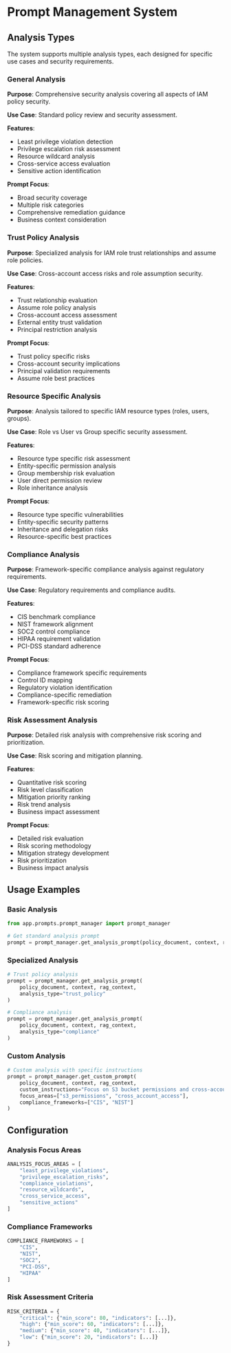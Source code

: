 # Prompt Management System

## Analysis Types

The system supports multiple analysis types, each designed for specific use cases and security requirements.

### General Analysis

**Purpose**: Comprehensive security analysis covering all aspects of IAM policy security.

**Use Case**: Standard policy review and security assessment.

**Features**:

- Least privilege violation detection
- Privilege escalation risk assessment
- Resource wildcard analysis
- Cross-service access evaluation
- Sensitive action identification

**Prompt Focus**:

- Broad security coverage
- Multiple risk categories
- Comprehensive remediation guidance
- Business context consideration

### Trust Policy Analysis

**Purpose**: Specialized analysis for IAM role trust relationships and assume role policies.

**Use Case**: Cross-account access risks and role assumption security.

**Features**:

- Trust relationship evaluation
- Assume role policy analysis
- Cross-account access assessment
- External entity trust validation
- Principal restriction analysis

**Prompt Focus**:

- Trust policy specific risks
- Cross-account security implications
- Principal validation requirements
- Assume role best practices

### Resource Specific Analysis

**Purpose**: Analysis tailored to specific IAM resource types (roles, users, groups).

**Use Case**: Role vs User vs Group specific security assessment.

**Features**:

- Resource type specific risk assessment
- Entity-specific permission analysis
- Group membership risk evaluation
- User direct permission review
- Role inheritance analysis

**Prompt Focus**:

- Resource type specific vulnerabilities
- Entity-specific security patterns
- Inheritance and delegation risks
- Resource-specific best practices

### Compliance Analysis

**Purpose**: Framework-specific compliance analysis against regulatory requirements.

**Use Case**: Regulatory requirements and compliance audits.

**Features**:

- CIS benchmark compliance
- NIST framework alignment
- SOC2 control compliance
- HIPAA requirement validation
- PCI-DSS standard adherence

**Prompt Focus**:

- Compliance framework specific requirements
- Control ID mapping
- Regulatory violation identification
- Compliance-specific remediation
- Framework-specific risk scoring

### Risk Assessment Analysis

**Purpose**: Detailed risk analysis with comprehensive risk scoring and prioritization.

**Use Case**: Risk scoring and mitigation planning.

**Features**:

- Quantitative risk scoring
- Risk level classification
- Mitigation priority ranking
- Risk trend analysis
- Business impact assessment

**Prompt Focus**:

- Detailed risk evaluation
- Risk scoring methodology
- Mitigation strategy development
- Risk prioritization
- Business impact analysis

## Usage Examples

### Basic Analysis

```python
from app.prompts.prompt_manager import prompt_manager

# Get standard analysis prompt
prompt = prompt_manager.get_analysis_prompt(policy_document, context, rag_context)
```

### Specialized Analysis

```python
# Trust policy analysis
prompt = prompt_manager.get_analysis_prompt(
    policy_document, context, rag_context,
    analysis_type="trust_policy"
)

# Compliance analysis
prompt = prompt_manager.get_analysis_prompt(
    policy_document, context, rag_context,
    analysis_type="compliance"
)
```

### Custom Analysis

```python
# Custom analysis with specific instructions
prompt = prompt_manager.get_custom_prompt(
    policy_document, context, rag_context,
    custom_instructions="Focus on S3 bucket permissions and cross-account access",
    focus_areas=["s3_permissions", "cross_account_access"],
    compliance_frameworks=["CIS", "NIST"]
)
```

## Configuration

### Analysis Focus Areas

```python
ANALYSIS_FOCUS_AREAS = [
    "least_privilege_violations",
    "privilege_escalation_risks",
    "compliance_violations",
    "resource_wildcards",
    "cross_service_access",
    "sensitive_actions"
]
```

### Compliance Frameworks

```python
COMPLIANCE_FRAMEWORKS = [
    "CIS",
    "NIST",
    "SOC2",
    "PCI-DSS",
    "HIPAA"
]
```

### Risk Assessment Criteria

```python
RISK_CRITERIA = {
    "critical": {"min_score": 80, "indicators": [...]},
    "high": {"min_score": 60, "indicators": [...]},
    "medium": {"min_score": 40, "indicators": [...]},
    "low": {"min_score": 20, "indicators": [...]}
}
```
